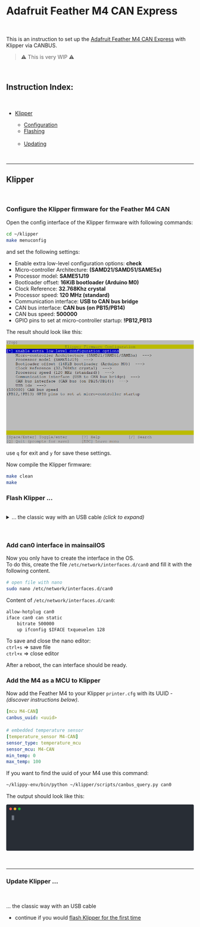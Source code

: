 # Adafruit Feather M4 CAN Express

<br>

This is an instruction to set up the [Adafruit Feather M4 CAN Express](https://learn.adafruit.com/adafruit-feather-m4-can-express) with Klipper via CANBUS.

> ⚠ This is very WIP ⚠

<!--link bookmarks:
https://www.adafruit.com/product/4759
https://learn.adafruit.com/adafruit-feather-m4-can-express
https://learn.adafruit.com/adafruit-feather-m4-express-atsamd51/uf2-bootloader-details

-->

<br>

<h2>
  <b>Instruction Index:</b>
</h2>
<br>
<ul>

<!--

  <li><a href="#canboot">CanBoot bootloader <i>(optional)</i></a></li>
  <ul>
    <li><a href="#canboot-download">Download</a></li>
    <li><a href="#canboot-config">Configuration</a></li>
    <li><a href="#canboot-flash">Flashing</a></li>
    <br>
    <li><a href="#canboot-update">Updating</a></li>
  </ul>
  <br>
  <br>

-->

  <li><a href=" ">Klipper</a></li>
  <ul>
    <li><a href="#klipper-config">Configuration</a></li>
    <li><a href="#klipper-flash">Flashing</a></li>
    <br>
    <li><a href="#klipper-update">Updating</a></li>
  </ul>
</ul>

<br>

<hr>

<!--

<h2 id="canboot">
  CanBoot bootloader <i>(optional)</i>
</h2>

CanBoot is a bootloader for MCUs to be able to update/flash them via CANBUS. \
With CanBoot there is no physical intervention (e.g. double pressing the reset button) required to flash/update firmware to the MCUs.

<h3 id="canboot-download">
  Download Canboot
</h3>

Download CanBoot on your SBC.
```bash
cd ~
git clone https://github.com/Arksine/CanBoot
```

Add CanBoot to your moonraker update manager (optional).

```yaml
[update_manager canboot]
type: git_repo
origin: https://github.com/Arksine/CanBoot.git
path: ~/CanBoot
is_system_service: False
```

<h3 id="canboot-config">
  Configure CanBoot for the Feather
</h3>

Open the config dialog with the following commands:
```bash
cd ~/CanBoot
make menuconfig
```
and use following config settings:
- Micro-controller Architecture: **** ❌
- Processor model: **SAME51J19**
- Build CanBoot deployment application: **8KiB bootloader** ❌
- Clock Reference: **8 MHz crystal** ❌
- Communication interface: **USB (on PA11/PA12)** ❌
- Application start offset: **8KiB offset** ❌
- CAN bus speed: **500000**
- Support bootloader entry on rapid double click of reset button: **check** *(optional but recommend)*
- Enable Status LED: **check**
- Status LED GPIO Pin: **PA23**

this should then look like this:  
<p align="center"><img src="./.img/feather_canboot-make-menuconfig.png"></p>

use `q` for exit and `y` for save these settings.

These lines just clear the cache and compile the CanBoot bootloader.
```bash
make clean
make
```
<h3 id="canboot-flash">
  Flash the CanBoot bootloader to the EBB
</h3>

First, you have to put the board into DFU mode. \
To do this, press and hold the boot button and then disconnect and reconnect the power supply, 
or press the reset button on the board. \
With the command `dfu-util -l`, you can check if the board is in DFU mode.

It should then look like this:  
<p align="center"><img src="./.img/dfu-util-l.svg"></p>

If this is not the case, repeat the boot/restart process and test it again.

<br>

If your board is in DFU mode, you can flash it with the following command:
```bash
dfu-util -a 0 -D ~/CanBoot/out/canboot.bin -s 0x08000000:mass-erase:force
```
<p align="center"><img src="./.img/feather_dfu-util_flash_canboot.svg"></p>

<br>

<hr style="width:90%">

<br>

<h3 id="canboot-update">
  Update CanBoot ...
</h3>

<br>

... the classic way with an USB cable and without CanBoot

<ul>
  <li>continue if you would <a href="#canboot-flash">flash CanBoot for the first time</a></li>
</ul>

<br>

<details><summary>... with the help of CanBoot itself <i>(click to expand)</i></summary>

<br>

Since the board can only be addressed via CAN, further Canboot updates must also be flashed to the board via CAN. \
This is very easy with the CanBoot bootloader:
```bash
python3 ~/CanBoot/scripts/flash_can.py -f -i can0 ~/CanBoot/out/canboot.bin -u <uuid>
```
<p align="center"><img src="./.img/feather_canboot_update_canboot.svg"></p>

</details>

<br>

<hr>

<br>

-->

<h2 id="klipper">
  Klipper
</h2>

<br>

<h3 id="klipper-config">
  Configure the Klipper firmware for the Feather M4 CAN
</h3>

Open the config interface of the Klipper firmware with following commands:
```bash
cd ~/klipper
make menuconfig
```
and set the following settings:
- Enable extra low-level configuration options: **check**
- Micro-controller Architecture: **(SAMD21/SAMD51/SAME5x)**
- Processor model: **SAME51J19**
- Bootloader offset: **16KiB bootloader (Arduino M0)**
- Clock Reference: **32.768Khz crystal**
- Processor speed: **120 MHz (standard)**
- Communication interface: **USB to CAN bus bridge**
- CAN bus interface: **CAN bus (on PB15/PB14)**
- CAN bus speed: **500000**
- GPIO pins to set at micro-controller startup: **!PB12,PB13** 

The result should look like this:  
<p align="center"><img src="./.img/feather_klipper-make-menuconfig.png"></p>

use `q` for exit and `y` for save these settings.

Now compile the Klipper firmware:
```bash
make clean
make
```

<h3 id="klipper-flash">
  Flash Klipper ...
</h3>

<br>

<details><summary>... the classic way with an USB cable <!--and without CanBoot--> <i>(click to expand)</i></summary>
<br>

First, you have to put the board into bootloader mode. \
To do this, connect the feather to USB and then quickly double press the reset button.

Depending on your UF2 bootloader version the neopixel may rainbow or be a static green and the red LED may fade in and out.

If this is not the case, repeat the boot/restart process and test it again.

<br>

If your board is in bootloader mode, you can flash it with the following command:

> I had problems flashing the board if it was 10+ seconds in bootloader mode. \
> Be quick when resetting the board and executing the flash command.

```bash
# find your <serial device> full path
ls /dev/serial/by-id/*
# the result should start with "/dev/serial/by-id/usb-Adafruit_Industries_Feather_M4_CAN_Express_..."
#
# and flash klipper
make flash FLASH_DEVICE=<serial device>
```

<p align="center"><img src="./.img/feather_make_flash_klipper.svg"></p>

<br>

<hr style="width:90%">

<br>

</details><!-- end of "flash klipper - classic" -->

<br>

<!--
<details><summary>... with the help of CanBoot <i>(click to expand)</i></summary>

<br>

Find the UUID of your M4:
```bash
python3 ~/CanBoot/scripts/flash_can.py -i can0 -q
```

The output should look like this:
<p align="center"><img src="./.img/canboot_query_can.svg"></p>

With the UUID you have just read, you can now flash the board with:
```bash
# restart the mcu into CanBoot
python3 ~/CanBoot/scripts/flash_can.py -i can0 -r -u <uuid>
# find your <serial device> full path
ls /dev/serial/by-id/*
# the result should be `/dev/serial/by-id/usb-CanBoot_...`
#
# and update Klipper
python3 ~/CanBoot/scripts/flash_can.py -f ~/klipper/out/klipper.bin -d <serial device>
```
<p align="center"><img src="./.img/feather_canboot_flash_klipper.svg"></p>

<br>

<hr style="width:90%">

</details><!-- end of "flash Klipper - CanBoot" -->

<br>

<h3 id="klipper-can0">
  Add can0 interface in mainsailOS
</h3>

Now you only have to create the interface in the OS. \
To do this, create the file `/etc/network/interfaces.d/can0` and fill it with the following content.
```bash
# open file with nano
sudo nano /etc/network/interfaces.d/can0
```

Content of `/etc/network/interfaces.d/can0`:
```
allow-hotplug can0
iface can0 can static
    bitrate 500000
    up ifconfig $IFACE txqueuelen 128
```

To save and close the nano editor:  
`ctrl+s` => save file  
`ctrl+x` => close editor

After a reboot, the can interface should be ready.


<h3 id="klipper-mcu">
  Add the M4 as a MCU to Klipper
</h3>

Now add the Feather M4 to your Klipper `printer.cfg` with its UUID - *(discover instructions below)*.

```yaml
[mcu M4-CAN]
canbus_uuid: <uuid>

# embedded temperature sensor
[temperature_sensor M4-CAN]
sensor_type: temperature_mcu
sensor_mcu: M4-CAN
min_temp: 0
max_temp: 100
```

If you <!--do not use CanBoot and -->want to find the uuid of your M4 use this command:
```bash
~/klippy-env/bin/python ~/klipper/scripts/canbus_query.py can0
```

The output should look like this:
<p align="center"><img src="./.img/klipper_query_can.svg"></p>

<!--
<p><i>CanBus users have already discovered their uuid at the <a href="#klipper-flash">Flash Klipper ... with the help of CanBoot</a> section</i></p>
-->

<br>

<hr>

<h3 id="klipper-update">
  Update Klipper ...
</h3>

<br>

... the classic way with an USB cable <!--and without CanBoot-->

<ul>
  <li>continue if you would <a href="#klipper-flash">flash Klipper for the first time</a></li>
</ul>

<br>

<!--
<details><summary>... with the help of CanBoot <i>(click to expand)</i></summary>

<br>

Since the board can only be addressed via CAN, Klipper must also be flashed to the board via CAN. \
This is very easy with the CanBoot bootloader:
```bash
python3 ~/CanBoot/scripts/flash_can.py -i can0 -f ~/klipper/out/klipper.bin -u <uuid>
```
<p align="center"><img src="./.img/feather_canboot_flash_klipper.svg"></p>

</details>
-->
